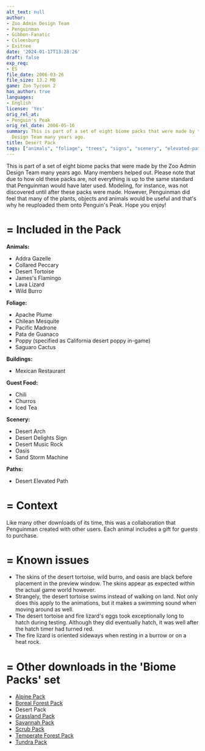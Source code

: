 ```yaml
---
alt_text: null
author:
- Zoo Admin Design Team
- Penguinman
- Gibbon-Fanatic
- Csleesburg
- Exitree
date: '2024-01-17T13:28:26'
draft: false
exp_req:
- ES
file_date: 2006-03-26
file_size: 13.2 MB
game: Zoo Tycoon 2
has_author: true
languages:
- English
license: 'Yes'
orig_rel_at:
- Penguin's Peak
orig_rel_date: 2006-05-16
summary: This is part of a set of eight biome packs that were made by the Zoo Admin
  Design Team many years ago.
title: Desert Pack
tags: ["animals", "foliage", "trees", "signs", "scenery", "elevated-paths", "shelters", "rocks", "enrichment", "signs", "buildings", "arches"]
---
```

This is part of a set of eight biome packs that were made by the Zoo Admin Design Team many years ago. Many members helped out. Please note that due to how old these packs are, not everything is up to the same standard that Penguinman would have later used. Modeling, for instance, was not discovered until after these packs were made. However, Penguinman did feel that many of the plants, objects and animals would be useful and that's why he reuploaded them onto Penguin's Peak. Hope you enjoy!

=
Included in the Pack
=

**Animals:**
- Addra Gazelle
- Collared Peccary
- Desert Tortoise
- James's Flamingo
- Lava Lizard
- Wild Burro

**Foliage:**
- Apache Plume
- Chilean Mesquite
- Pacific Madrone
- Pata de Guanaco
- Poppy (specified as California desert poppy in-game)
- Saguaro Cactus

**Buildings:**
- Mexican Restaurant

**Guest Food:**
- Chili
- Churros
- Iced Tea

**Scenery:**
- Desert Arch
- Desert Delights Sign
- Desert Music Rock
- Oasis
- Sand Storm Machine

**Paths:**
- Desert Elevated Path

=
Context
=

Like many other downloads of its time, this was a collaboration that Penguinman created with other users. Each animal includes a gift for guests to purchase.

=
Known issues
=

- The skins of the desert tortoise, wild burro, and oasis are black before placement in the preview window. The skins appear as expected within the actual game world however.
- Strangely, the desert tortoise swims instead of walking on land. Not only does this apply to the animations, but it makes a swimming sound when moving around as well.
- The desert tortoise and fire lizard's eggs took exceptionally long to hatch during testing. Although they did eventually hatch, it was well after the hatch timer had turned red.
- The fire lizard is oriented sideways when resting in a burrow or on a heat rock.

=
Other downloads in the 'Biome Packs' set
=

- [Alpine Pack](<https://www.zooberry.org/mods/zt2/expansive-packs/alpine-pack/>)
- [Boreal Forest Pack](<https://www.zooberry.org/mods/zt2/expansive-packs/boreal-forest-pack/>)
- Desert Pack
- [Grassland Pack](<https://www.zooberry.org/mods/zt2/expansive-packs/grassland-pack/>)
- [Savannah Pack](<https://www.zooberry.org/mods/zt2/expansive-packs/savannah-pack/>)
- [Scrub Pack](<https://www.zooberry.org/mods/zt2/expansive-packs/scrub-pack/>)
- [Temperate Forest Pack](<https://www.zooberry.org/mods/zt2/expansive-packs/temperate-forest-pack/>)
- [Tundra Pack](<https://www.zooberry.org/mods/zt2/expansive-packs/tundra-pack/>)